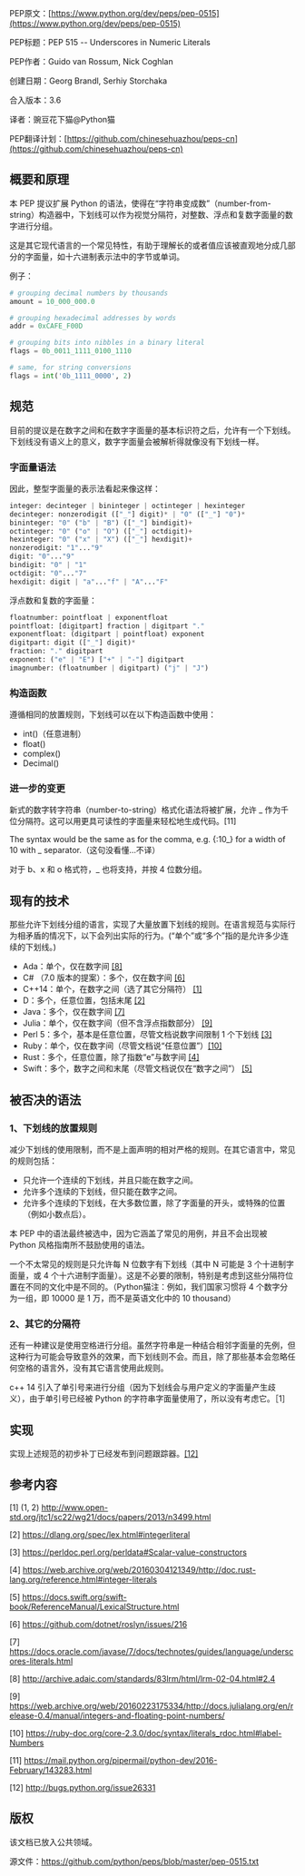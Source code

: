PEP原文：[https://www.python.org/dev/peps/pep-0515](https://www.python.org/dev/peps/pep-0515)

PEP标题：PEP 515 -- Underscores in Numeric Literals

PEP作者：Guido van Rossum, Nick Coghlan

创建日期：Georg Brandl, Serhiy Storchaka

合入版本：3.6

译者：豌豆花下猫@Python猫

PEP翻译计划：[https://github.com/chinesehuazhou/peps-cn](https://github.com/chinesehuazhou/peps-cn)

## 概要和原理

本 PEP 提议扩展 Python 的语法，使得在“字符串变成数”（number-from-string）构造器中，下划线可以作为视觉分隔符，对整数、浮点和复数字面量的数字进行分组。

这是其它现代语言的一个常见特性，有助于理解长的或者值应该被直观地分成几部分的字面量，如十六进制表示法中的字节或单词。

例子：

```python
# grouping decimal numbers by thousands
amount = 10_000_000.0

# grouping hexadecimal addresses by words
addr = 0xCAFE_F00D

# grouping bits into nibbles in a binary literal
flags = 0b_0011_1111_0100_1110

# same, for string conversions
flags = int('0b_1111_0000', 2)
```

## 规范

目前的提议是在数字之间和在数字字面量的基本标识符之后，允许有一个下划线。下划线没有语义上的意义，数字字面量会被解析得就像没有下划线一样。

### 字面量语法

因此，整型字面量的表示法看起来像这样：

```python
integer: decinteger | bininteger | octinteger | hexinteger
decinteger: nonzerodigit (["_"] digit)* | "0" (["_"] "0")*
bininteger: "0" ("b" | "B") (["_"] bindigit)+
octinteger: "0" ("o" | "O") (["_"] octdigit)+
hexinteger: "0" ("x" | "X") (["_"] hexdigit)+
nonzerodigit: "1"..."9"
digit: "0"..."9"
bindigit: "0" | "1"
octdigit: "0"..."7"
hexdigit: digit | "a"..."f" | "A"..."F"
```

浮点数和复数的字面量：

```python
floatnumber: pointfloat | exponentfloat
pointfloat: [digitpart] fraction | digitpart "."
exponentfloat: (digitpart | pointfloat) exponent
digitpart: digit (["_"] digit)*
fraction: "." digitpart
exponent: ("e" | "E") ["+" | "-"] digitpart
imagnumber: (floatnumber | digitpart) ("j" | "J")
```

### 构造函数

遵循相同的放置规则，下划线可以在以下构造函数中使用：

* int()（任意进制）
* float()
* complex()
* Decimal()
### 进一步的变更

新式的数字转字符串（number-to-string）格式化语法将被扩展，允许 _ 作为千位分隔符。这可以用更具可读性的字面量来轻松地生成代码。[11]

The syntax would be the same as for the comma, e.g. {:10_} for a width of 10 with _ separator.（这句没看懂...不译）

对于 b、x 和 o 格式符，_ 也将支持，并按 4 位数分组。

## 现有的技术

那些允许下划线分组的语言，实现了大量放置下划线的规则。在语言规范与实际行为相矛盾的情况下，以下会列出实际的行为。(“单个”或“多个”指的是允许多少连续的下划线。)

* Ada：单个，仅在数字间 [[8]](https://www.python.org/dev/peps/pep-0515/#id21) 
* C# （7.0 版本的提案）：多个，仅在数字间 [[6]](https://www.python.org/dev/peps/pep-0515/#id19) 
* C++14：单个，在数字之间（选了其它分隔符） [[1]](https://www.python.org/dev/peps/pep-0515/#id14)
* D：多个，任意位置，包括末尾 [[2]](https://www.python.org/dev/peps/pep-0515/#id15)
* Java：多个，仅在数字间 [[7]](https://www.python.org/dev/peps/pep-0515/#id20) 
* Julia：单个，仅在数字间（但不含浮点指数部分） [[9]](https://www.python.org/dev/peps/pep-0515/#id22) 
* Perl 5：多个，基本是任意位置，尽管文档说数字间限制 1 个下划线 [[3]](https://www.python.org/dev/peps/pep-0515/#id16)
* Ruby：单个，仅在数字间（尽管文档说“任意位置”）[[10]](https://www.python.org/dev/peps/pep-0515/#id23)
* Rust：多个，任意位置，除了指数“e”与数字间 [[4]](https://www.python.org/dev/peps/pep-0515/#id17)
* Swift：多个，数字之间和末尾（尽管文档说仅在“数字之间”） [[5]](https://www.python.org/dev/peps/pep-0515/#id18)
## 被否决的语法

### 1、下划线的放置规则

减少下划线的使用限制，而不是上面声明的相对严格的规则。在其它语言中，常见的规则包括：

* 只允许一个连续的下划线，并且只能在数字之间。
* 允许多个连续的下划线，但只能在数字之间。
* 允许多个连续的下划线，在大多数位置，除了字面量的开头，或特殊的位置（例如小数点后）。

本 PEP 中的语法最终被选中，因为它涵盖了常见的用例，并且不会出现被 Python 风格指南所不鼓励使用的语法。

一个不太常见的规则是只允许每 N 位数字有下划线（其中 N 可能是 3 个十进制字面量，或 4 个十六进制字面量）。这是不必要的限制，特别是考虑到这些分隔符位置在不同的文化中是不同的。（Python猫注：例如，我们国家习惯将 4 个数字分为一组，即 10000 是 1 万，而不是英语文化中的 10 thousand）

### 2、其它的分隔符

还有一种建议是使用空格进行分组。虽然字符串是一种结合相邻字面量的先例，但这种行为可能会导致意外的效果，而下划线则不会。而且，除了那些基本会忽略任何空格的语言外，没有其它语言使用此规则。

c++ 14 引入了单引号来进行分组（因为下划线会与用户定义的字面量产生歧义），由于单引号已经被 Python 的字符串字面量使用了，所以没有考虑它。［1］

## 实现

实现上述规范的初步补丁已经发布到问题跟踪器。[[12]](https://www.python.org/dev/peps/pep-0515/#id25)

## 参考内容

[1] (1, 2) http://www.open-std.org/jtc1/sc22/wg21/docs/papers/2013/n3499.html

[2] https://dlang.org/spec/lex.html#integerliteral

[3] https://perldoc.perl.org/perldata#Scalar-value-constructors

[4] https://web.archive.org/web/20160304121349/http://doc.rust-lang.org/reference.html#integer-literals

[5] https://docs.swift.org/swift-book/ReferenceManual/LexicalStructure.html

[6] https://github.com/dotnet/roslyn/issues/216

[7] https://docs.oracle.com/javase/7/docs/technotes/guides/language/underscores-literals.html

[8] http://archive.adaic.com/standards/83lrm/html/lrm-02-04.html#2.4

[9] https://web.archive.org/web/20160223175334/http://docs.julialang.org/en/release-0.4/manual/integers-and-floating-point-numbers/

[10] https://ruby-doc.org/core-2.3.0/doc/syntax/literals_rdoc.html#label-Numbers

[11] https://mail.python.org/pipermail/python-dev/2016-February/143283.html

[12] http://bugs.python.org/issue26331

## 版权

该文档已放入公共领域。

源文件：https://github.com/python/peps/blob/master/pep-0515.txt

